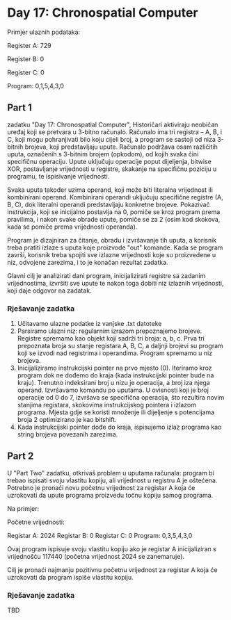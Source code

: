 # Day 17: Chronospatial Computer

Primjer ulaznih podataka:

Register A: 729

Register B: 0

Register C: 0

Program: 0,1,5,4,3,0

## Part 1

 zadatku "Day 17: Chronospatial Computer", Historičari aktiviraju neobičan uređaj koji se pretvara u 3-bitno računalo. Računalo ima tri registra – A, B, i C, koji mogu pohranjivati bilo koju cijeli broj, a program se sastoji od niza 3-bitnih brojeva, koji predstavljaju upute. Računalo podržava osam različitih uputa, označenih s 3-bitnim brojem (opkodom), od kojih svaka čini specifičnu operaciju. Upute uključuju operacije poput dijeljenja, bitwise XOR, postavljanje vrijednosti u registre, skakanje na specifičnu poziciju u programu, te ispisivanje vrijednosti.

Svaka uputa također uzima operand, koji može biti literalna vrijednost ili kombinirani operand. Kombinirani operandi uključuju specifične registre (A, B, C), dok literalni operandi predstavljaju konkretne brojeve. Pokazivač instrukcija, koji se inicijalno postavlja na 0, pomiče se kroz program prema pravilima, i nakon svake obrade upute, pomiče se za 2 (osim kod skokova, kada se pomiče prema vrijednosti operanda).

Program je dizajniran za čitanje, obradu i izvršavanje tih uputa, a korisnik treba pratiti izlaze s uputa koje proizvode "out" komande. Kada se program završi, korisnik treba spojiti sve izlazne vrijednosti koje su proizvedene u niz, odvojene zarezima, i to je konačan rezultat zadatka.

Glavni cilj je analizirati dani program, inicijalizirati registre sa zadanim vrijednostima, izvršiti sve upute te nakon toga dobiti niz izlaznih vrijednosti, koji daje odgovor na zadatak.

### Rješavanje zadatka

1. Učitavamo ulazne podatke iz vanjske .txt datoteke
2. Parsiramo ulazni niz: regularnim izrazom prepoznajemo brojeve. Registre spremamo kao objekt koji sadrži tri broja: a, b, c. Prva tri prepoznata broja su stanje registara A, B, C, a daljnji brojevi su program koji se izvodi nad registrima i operandima. Program spremamo u niz brojeva.
3. Inicijaliziramo instrukcijski pointer na prvo mjesto (0). Iteriramo kroz program dok ne dođemo do kraja (kada instrukcijski pointer bude na kraju). Trenutno indeksirani broj u nizu je operacija, a broj iza njega operand. Izvršavamo komandu po uputama. U ovisnosti koji je broj operacije od 0 do 7, izvršava se specifična operacija, što rezultira novim stanjima registara, skokovima instrukcijskog pointera i izlazom programa. Mjesta gdje se koristi množenje ili dijeljenje s potencijama broja 2 optimizirano je kao bitshift.
4. Kada instrukcijski pointer dođe do kraja, ispisujemo izlaz programa kao string brojeva povezanih zarezima.

## Part 2

U "Part Two" zadatku, otkrivaš problem u uputama računala: program bi trebao ispisati svoju vlastitu kopiju, ali vrijednost u registru A je oštećena. Potrebno je pronaći novu početnu vrijednost za registar A koja će uzrokovati da upute programa proizvedu točnu kopiju samog programa.

Na primjer:

Početne vrijednosti:

Registar A: 2024
Registar B: 0
Registar C: 0
Program: 0,3,5,4,3,0

Ovaj program ispisuje svoju vlastitu kopiju ako je registar A inicijaliziran s vrijednošću 117440 (početna vrijednost 2024 se zanemaruje).

Cilj je pronaći najmanju pozitivnu početnu vrijednost za registar A koja će uzrokovati da program ispiše vlastitu kopiju.

### Rješavanje zadatka

TBD